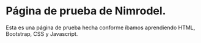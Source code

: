 # Página de prueba de Nimrodel.
Esta es una página de prueba hecha conforme íbamos aprendiendo HTML, Bootstrap, CSS y Javascript.
